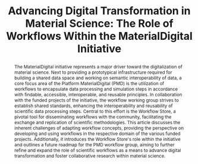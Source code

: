---
title: "Advancing Digital Transformation in Material Science: The Role of Workflows Within the MaterialDigital Initiative"
journal: Advanced Engineering Materials, Volume 27, Issue 8
authors:
  - Simon Bekemeier
  - Celso Ricardo Caldeira Rêgo
  - Han Lin Mai
  - Ujjal Saikia
  - Osamu Waseda
  - Markus Apel
  - Felix Arendt
  - Alexander Aschemann
  - Bernd Bayerlein
  - Robert Courant
  - Gordian Dziwis
  - Florian Fuchs
  - Ulrich Giese
  - Kurt Junghanns
  - Mohamed Kamal
  - Lukas Koschmieder
  - Sebastian Leineweber
  - Marc Luger
  - Marco Lukas
  - Jürgen Maas
  - Jana Mertens
  - Björn Mieller
  - Ludger Overmeyer
  - Norbert Pirch
  - Jan Reimann
  - Sebastian Schröck
  - Philipp Schulze
  - Jörg Schuster
  - Alexander Seidel
  - Oleg Shchyglo
  - Marek Sierka
  - Frank Silze
  - Simon Stier
  - Marvin Tegeler
  - Jörg F. Unger
  - Matthias Weber
  - Tilmann Hickel
  - Jörg Schaarschmidt
abstract: The MaterialDigital initiative represents a major driver toward the digitalization of material science. Next to providing a prototypical infrastructure required for building a shared data space and working on semantic interoperability of data, a core focus area of the Platform MaterialDigital (PMD) is the utilization of workflows to encapsulate data processing and simulation steps in accordance with findable, accessible, interoperable, and reusable principles. In collaboration with the funded projects of the initiative, the workflow working group strives to establish shared standards, enhancing the interoperability and reusability of scientific data processing steps. Central to this effort is the Workflow Store, a pivotal tool for disseminating workflows with the community, facilitating the exchange and replication of scientific methodologies. This article discusses the inherent challenges of adapting workflow concepts, providing the perspective on developing and using workflows in the respective domain of the various funded projects. Additionally, it introduces the Workflow Store's role within the initiative and outlines a future roadmap for the PMD workflow group, aiming to further refine and expand the role of scientific workflows as a means to advance digital transformation and foster collaborative research within material science.
full-text: https://doi.org/10.1002/adem.202402149
---